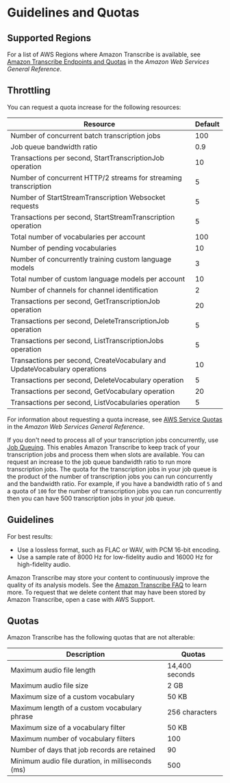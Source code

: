 # Guidelines and Quotas<a name="limits-guidelines"></a>

## Supported Regions<a name="transcribe-regions"></a>

For a list of AWS Regions where Amazon Transcribe is available, see [Amazon Transcribe Endpoints and Quotas](https://docs.aws.amazon.com/general/latest/gr/transcribe.html#transcribe_region) in the *Amazon Web Services General Reference*\.

## Throttling<a name="limits-throttling"></a>

You can request a quota increase for the following resources:


| Resource | Default | 
| --- | --- | 
| Number of concurrent batch transcription jobs | 100 | 
| Job queue bandwidth ratio | 0\.9 | 
| Transactions per second, StartTranscriptionJob operation | 10 | 
| Number of concurrent HTTP/2 streams for streaming transcription | 5 | 
| Number of StartStreamTranscription Websocket requests | 5 | 
| Transactions per second, StartStreamTranscription operation | 5 | 
| Total number of vocabularies per account | 100 | 
| Number of pending vocabularies | 10 | 
| Number of concurrently training custom language models | 3 | 
| Total number of custom language models per account | 10 | 
| Number of channels for channel identification | 2 | 
| Transactions per second, GetTranscriptionJob operation | 20 | 
| Transactions per second, DeleteTranscriptionJob operation | 5 | 
| Transactions per second, ListTranscriptionJobs operation | 5 | 
| Transactions per second, CreateVocabulary and UpdateVocabulary operations | 10 | 
| Transactions per second, DeleteVocabulary operation | 5 | 
| Transactions per second, GetVocabulary operation | 20 | 
| Transactions per second, ListVocabularies operation | 5 | 

For information about requesting a quota increase, see [AWS Service Quotas](https://docs.aws.amazon.com/general/latest/gr/aws_service_limits.html) in the *Amazon Web Services General Reference*\.

If you don't need to process all of your transcription jobs concurrently, use [Job Queuing](job-queuing.md)\. This enables Amazon Transcribe to keep track of your transcription jobs and process them when slots are available\. You can request an increase to the job queue bandwidth ratio to run more transcription jobs\. The quota for the transcription jobs in your job queue is the product of the number of transcription jobs you can run concurrently and the bandwidth ratio\. For example, if you have a bandwidth ratio of `5` and a quota of `100` for the number of transcription jobs you can run concurrently then you can have 500 transcription jobs in your job queue\.

## Guidelines<a name="guidelines"></a>

For best results:
+ Use a lossless format, such as FLAC or WAV, with PCM 16\-bit encoding\.
+ Use a sample rate of 8000 Hz for low\-fidelity audio and 16000 Hz for high\-fidelity audio\.

Amazon Transcribe may store your content to continuously improve the quality of its analysis models\. See the [Amazon Transcribe FAQ](https://aws.amazon.com/transcribe/faqs/) to learn more\. To request that we delete content that may have been stored by Amazon Transcribe, open a case with AWS Support\.

## Quotas<a name="limits"></a>

Amazon Transcribe has the following quotas that are not alterable:


| Description | Quotas | 
| --- | --- | 
| Maximum audio file length | 14,400 seconds | 
| Maximum audio file size | 2 GB | 
| Maximum size of a custom vocabulary | 50 KB | 
| Maximum length of a custom vocabulary phrase | 256 characters | 
| Maximum size of a vocabulary filter | 50 KB | 
| Maximum number of vocabulary filters | 100 | 
| Number of days that job records are retained | 90 | 
| Minimum audio file duration, in milliseconds \(ms\) | 500 | 